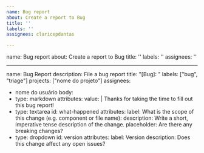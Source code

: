 ```yaml
---
name: Bug report
about: Create a report to Bug
title: ''
labels: ''
assignees: claricepdantas

---
```


name: Bug report
about: Create a report to Bug
title: ''
labels: ''
assignees: ''

---

name: Bug Report
description: File a bug report
title: "[Bug]: "
labels: ["bug", "triage"]
projects: ["nome do projeto"]
assignees:
  - nome do usuário
body:
  - type: markdown
    attributes:
      value: |
        Thanks for taking the time to fill out this bug report!
  - type: textarea
    id: what-happened
    attributes:
      label: What is the scope of this change (e.g. component or file name):
      description: Write a short, imperative tense description of the change.
      placeholder: Are there any breaking changes?
  - type: dropdown
    id: version
    attributes:
      label: Version
      description: Does this change affect any open issues?
